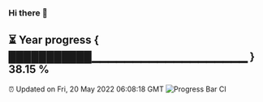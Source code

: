 ### Hi there 👋
⏳ Year progress { ███████████▁▁▁▁▁▁▁▁▁▁▁▁▁▁▁▁▁▁▁ } 38.15 %
---
⏰ Updated on Fri, 20 May 2022 06:08:18 GMT
![Progress Bar CI](https://github.com/Moyi321/Moyi321/workflows/Progress%20Bar%20CI/badge.svg)
